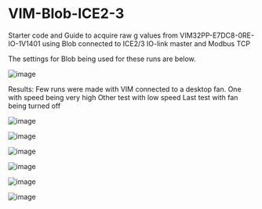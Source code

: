 # VIM-Blob-ICE2-3
Starter code and Guide to acquire raw g values from VIM32PP-E7DC8-0RE-IO-1V1401 using Blob connected to ICE2/3 IO-link master and Modbus TCP

The settings for Blob being used for these runs are below.

![image](https://github.com/user-attachments/assets/52520290-51f8-4dbf-b86a-061ab18c45dc)

Results:
Few runs were made with VIM connected to a desktop fan. 
One with speed being very high
Other test with low speed
Last test with fan being turned off

![image](https://github.com/user-attachments/assets/424985cc-4e74-4a2e-a036-be4f6dc9d58d)

![image](https://github.com/user-attachments/assets/1d59a231-4488-4008-b2f4-a0681b550255)

![image](https://github.com/user-attachments/assets/8b981a9c-aeed-4608-bcde-6b03a05621e0)

![image](https://github.com/user-attachments/assets/8eee18f8-cad4-4654-8e1b-bdd10a847f30)

![image](https://github.com/user-attachments/assets/00db635c-21cc-48c7-a412-aee745ce648d)

![image](https://github.com/user-attachments/assets/c52207b2-282b-425c-8e4f-6de0a259ddf8)
